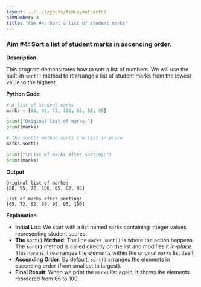 ```yaml
---
layout: ../../layouts/AimLayout.astro
aimNumber: 4
title: "Aim #4: Sort a list of student marks"
---
```


### Aim #4: Sort a list of student marks in ascending order.

**Description**

This program demonstrates how to sort a list of numbers. We will use the built-in `sort()` method to rearrange a list of student marks from the lowest value to the highest.

**Python Code**

```python
# A list of student marks
marks = [88, 95, 72, 100, 65, 82, 95]

print("Original list of marks:")
print(marks)

# The sort() method sorts the list in place
marks.sort()

print("\nList of marks after sorting:")
print(marks)
```

**Output**

```text
Original list of marks:
[88, 95, 72, 100, 65, 82, 95]

List of marks after sorting:
[65, 72, 82, 88, 95, 95, 100]
```

**Explanation**

- **Initial List**: We start with a list named `marks` containing integer values representing student scores.
- **The `sort()` Method**: The line `marks.sort()` is where the action happens. The **`sort()`** method is called directly on the list and modifies it *in-place*. This means it rearranges the elements within the original `marks` list itself.
- **Ascending Order**: By default, `sort()` arranges the elements in ascending order (from smallest to largest).
- **Final Result**: When we print the `marks` list again, it shows the elements reordered from 65 to 100.

